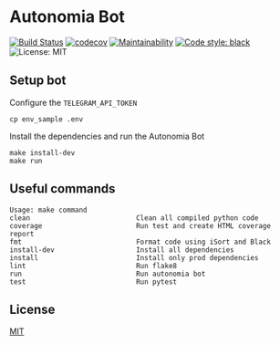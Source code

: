 # Autonomia Bot

[![Build Status](https://travis-ci.org/PythonistasBR/bot.svg?branch=master)](https://travis-ci.org/PythonistasBR/bot)
[![codecov](https://codecov.io/gh/PythonistasBR/bot/branch/master/graph/badge.svg)](https://codecov.io/gh/PythonistasBR/bot)
[![Maintainability](https://api.codeclimate.com/v1/badges/2ab48f832b7383d5cae6/maintainability)](https://codeclimate.com/github/PythonistasBR/bot/maintainability)
[![Code style: black](https://img.shields.io/badge/code%20style-black-000000.svg)](https://github.com/ambv/black)
![License: MIT](https://img.shields.io/badge/license-MIT-blue.svg)

## Setup bot
Configure the `TELEGRAM_API_TOKEN`

```
cp env_sample .env
```

Install the dependencies and run the Autonomia Bot

```
make install-dev
make run
```

## Useful commands
```
Usage: make command
clean                          Clean all compiled python code
coverage                       Run test and create HTML coverage report
fmt                            Format code using iSort and Black
install-dev                    Install all dependencies
install                        Install only prod dependencies
lint                           Run flake8
run                            Run autonomia bot
test                           Run pytest
```

## License
[MIT](LICENSE)
